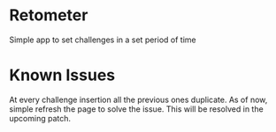 # Retometer

Simple app to set challenges in a set period of time

# Known Issues

At every challenge insertion all the previous ones duplicate. As of now, simple refresh the page to solve the issue. This will be resolved in the upcoming patch.

